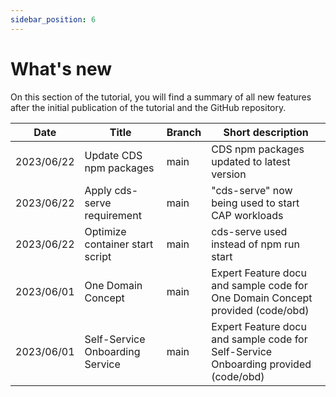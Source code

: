 ```yaml
---
sidebar_position: 6
---
```

# What's new 

On this section of the tutorial, you will find a summary of all new features after the initial publication of the tutorial and the GitHub repository. 

| Date       | Title                             | Branch       | Short description                             |
|------------|-----------------------------------|--------------|-----------------------------------------------|
| 2023/06/22 | Update CDS npm packages | main | CDS npm packages updated to latest version |
| 2023/06/22 | Apply cds-serve requirement | main | "cds-serve" now being used to start CAP workloads |
| 2023/06/22 | Optimize container start script | main | cds-serve used instead of npm run start |
| 2023/06/01 | One Domain Concept | main | Expert Feature docu and sample code for One Domain Concept provided (code/obd) |
| 2023/06/01 | Self-Service Onboarding Service | main | Expert Feature docu and sample code for Self-Service Onboarding provided (code/obd) |
